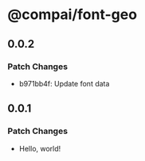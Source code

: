 # @compai/font-geo

## 0.0.2

### Patch Changes

- b971bb4f: Update font data

## 0.0.1

### Patch Changes

- Hello, world!

